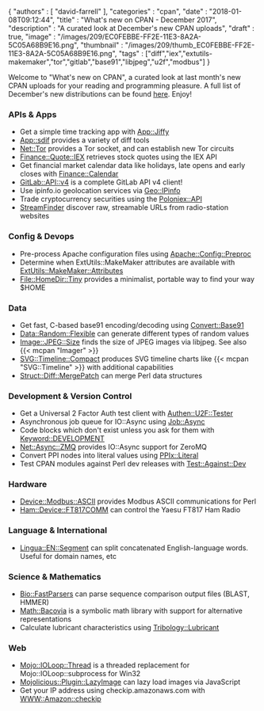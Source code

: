 {
   "authors" : [
      "david-farrell"
   ],
   "categories" : "cpan",
   "date" : "2018-01-08T09:12:44",
   "title" : "What's new on CPAN - December 2017",
   "description" : "A curated look at December's new CPAN uploads",
   "draft" : true,
   "image" : "/images/209/EC0FEBBE-FF2E-11E3-8A2A-5C05A68B9E16.png",
   "thumbnail" : "/images/209/thumb_EC0FEBBE-FF2E-11E3-8A2A-5C05A68B9E16.png",
   "tags" : ["diff","iex","extutils-makemaker","tor","gitlab","base91","libjpeg","u2f","modbus"]
}


Welcome to "What's new on CPAN", a curated look at last month's new CPAN uploads for your reading and programming pleasure. A full list of December's new distributions can be found [here](https://perlancar.wordpress.com/2018/01/01/list-of-new-cpan-distributions-dec-2017/). Enjoy!

### APIs & Apps
* Get a simple time tracking app with [App::Jiffy](https://metacpan.org/pod/App::Jiffy)
* [App::sdif](https://metacpan.org/pod/App::sdif) provides a variety of diff tools
* [Net::Tor](https://metacpan.org/pod/Net::Tor) provides a Tor socket, and can establish new Tor circuits
* [Finance::Quote::IEX](https://metacpan.org/pod/Finance::Quote::IEX) retrieves stock quotes using the IEX API
* Get financial market calendar data like holidays, late opens and early closes with [Finance::Calendar](https://metacpan.org/pod/Finance::Calendar)
* [GitLab::API::v4](https://metacpan.org/pod/GitLab::API::v4) is a complete GitLab API v4 client!
* Use ipinfo.io geolocation services via [Geo::IPinfo](https://metacpan.org/pod/Geo::IPinfo)
* Trade cryptocurrency securities using the [Poloniex::API](https://metacpan.org/pod/Poloniex::API)
* [StreamFinder](https://metacpan.org/pod/StreamFinder) discover raw, streamable URLs from radio-station websites


### Config & Devops
* Pre-process Apache configuration files using [Apache::Config::Preproc](https://metacpan.org/pod/Apache::Config::Preproc)
* Determine when ExtUtils::MakeMaker attributes are available with [ExtUtils::MakeMaker::Attributes](https://metacpan.org/pod/ExtUtils::MakeMaker::Attributes)
* [File::HomeDir::Tiny](https://metacpan.org/pod/File::HomeDir::Tiny) provides a minimalist, portable way to find your way $HOME


### Data
* Get fast, C-based base91 encoding/decoding using [Convert::Base91](https://metacpan.org/pod/Convert::Base91)
* [Data::Random::Flexible](https://metacpan.org/pod/Data::Random::Flexible) can generate different types of random values
* [Image::JPEG::Size](https://metacpan.org/pod/Image::JPEG::Size) finds the size of JPEG images via libjpeg. See also {{< mcpan "Imager" >}}
* [SVG::Timeline::Compact](https://metacpan.org/pod/SVG::Timeline::Compact) produces SVG timeline charts like {{< mcpan "SVG::Timeline" >}} with additional capabilities
* [Struct::Diff::MergePatch](https://metacpan.org/pod/Struct::Diff::MergePatch) can merge Perl data structures


### Development & Version Control
* Get a Universal 2 Factor Auth test client with [Authen::U2F::Tester](https://metacpan.org/pod/Authen::U2F::Tester)
* Asynchronous job queue for IO::Async using [Job::Async](https://metacpan.org/pod/Job::Async)
* Code blocks which don't exist unless you ask for them with [Keyword::DEVELOPMENT](https://metacpan.org/pod/Keyword::DEVELOPMENT)
* [Net::Async::ZMQ](https://metacpan.org/pod/Net::Async::ZMQ) provides IO::Async support for ZeroMQ
* Convert PPI nodes into literal values using [PPIx::Literal](https://metacpan.org/pod/PPIx::Literal)
* Test CPAN modules against Perl dev releases with [Test::Against::Dev](https://metacpan.org/pod/Test::Against::Dev)


### Hardware
* [Device::Modbus::ASCII](https://metacpan.org/pod/Device::Modbus::ASCII) provides Modbus ASCII communications for Perl
* [Ham::Device::FT817COMM](https://metacpan.org/pod/Ham::Device::FT817COMM) can control the Yaesu FT817 Ham Radio


### Language & International
* [Lingua::EN::Segment](https://metacpan.org/pod/Lingua::EN::Segment) can split concatenated English-language words. Useful for domain names, etc


### Science & Mathematics
* [Bio::FastParsers](https://metacpan.org/pod/Bio::FastParsers) can parse sequence comparison output files (BLAST, HMMER)
* [Math::Bacovia](https://metacpan.org/pod/Math::Bacovia) is a symbolic math library with support for alternative representations
* Calculate lubricant characteristics using [Tribology::Lubricant](https://metacpan.org/pod/Tribology::Lubricant)


### Web
* [Mojo::IOLoop::Thread](https://metacpan.org/pod/Mojo::IOLoop::Thread) is a threaded replacement for Mojo::IOLoop::subprocess for Win32
* [Mojolicious::Plugin::LazyImage](https://metacpan.org/pod/Mojolicious::Plugin::LazyImage) can lazy load images via JavaScript
* Get your IP address using checkip.amazonaws.com with [WWW::Amazon::checkip](https://metacpan.org/pod/WWW::Amazon::checkip)


